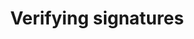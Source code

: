 ---
lang: en
layout: doc
permalink: /security/verifying-signatures/
redirect_from:
- /doc/verifying-signatures/
- /en/doc/verifying-signatures/
- /doc/VerifyingSignatures/
- /wiki/VerifyingSignatures/
redirect_to: https://qubes-doc-rst.readthedocs.io/en/latest/project-security/verifying-signatures.html
ref: 211
title: Verifying signatures
---